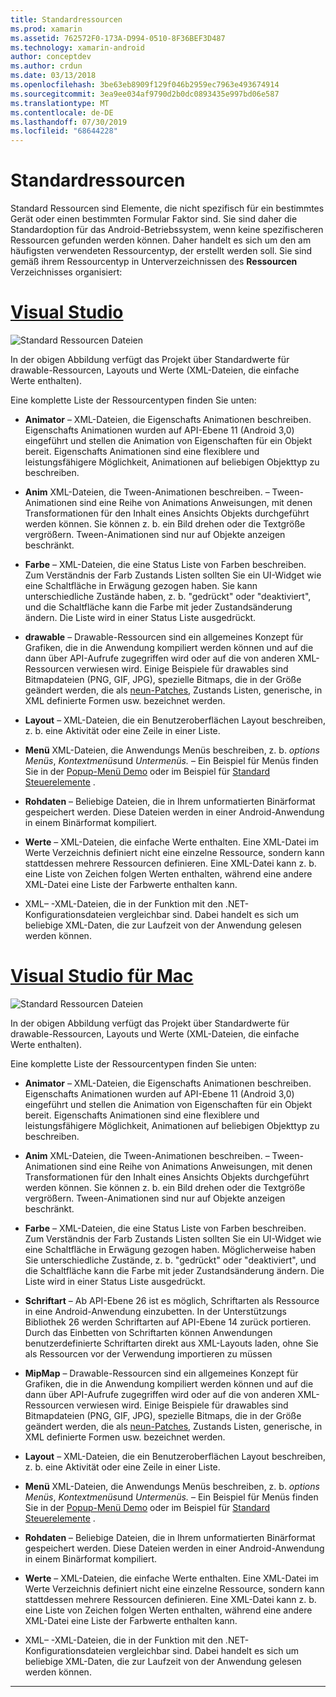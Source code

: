 ```yaml
---
title: Standardressourcen
ms.prod: xamarin
ms.assetid: 762572F0-173A-D994-0510-8F36BEF3D487
ms.technology: xamarin-android
author: conceptdev
ms.author: crdun
ms.date: 03/13/2018
ms.openlocfilehash: 3be63eb8909f129f046b2959ec7963e493674914
ms.sourcegitcommit: 3ea9ee034af9790d2b0dc0893435e997bd06e587
ms.translationtype: MT
ms.contentlocale: de-DE
ms.lasthandoff: 07/30/2019
ms.locfileid: "68644228"
---
```

# <a name="default-resources"></a>Standardressourcen

Standard Ressourcen sind Elemente, die nicht spezifisch für ein bestimmtes Gerät oder einen bestimmten Formular Faktor sind. Sie sind daher die Standardoption für das Android-Betriebssystem, wenn keine spezifischeren Ressourcen gefunden werden können. Daher handelt es sich um den am häufigsten verwendeten Ressourcentyp, der erstellt werden soll. Sie sind gemäß ihrem Ressourcentyp in Unterverzeichnissen des **Ressourcen** Verzeichnisses organisiert:

# <a name="visual-studiotabwindows"></a>[Visual Studio](#tab/windows)

![Standard Ressourcen Dateien](default-resources-images/01-resource-files-vs.png)

In der obigen Abbildung verfügt das Projekt über Standardwerte für drawable-Ressourcen, Layouts und Werte (XML-Dateien, die einfache Werte enthalten).

Eine komplette Liste der Ressourcentypen finden Sie unten:

-  **Animator** &ndash; XML-Dateien, die Eigenschafts Animationen beschreiben.
   Eigenschafts Animationen wurden auf API-Ebene 11 (Android 3,0) eingeführt und stellen die Animation von Eigenschaften für ein Objekt bereit. Eigenschafts Animationen sind eine flexiblere und leistungsfähigere Möglichkeit, Animationen auf beliebigen Objekttyp zu beschreiben.

-  **Anim** XML-Dateien, die Tween-Animationen beschreiben. &ndash; Tween-Animationen sind eine Reihe von Animations Anweisungen, mit denen Transformationen für den Inhalt eines Ansichts Objekts durchgeführt werden können. Sie können z. b. ein Bild drehen oder die Textgröße vergrößern. Tween-Animationen sind nur auf Objekte anzeigen beschränkt.

-  **Farbe** &ndash; XML-Dateien, die eine Status Liste von Farben beschreiben. Zum Verständnis der Farb Zustands Listen sollten Sie ein UI-Widget wie eine Schaltfläche in Erwägung gezogen haben.
   Sie kann unterschiedliche Zustände haben, z. b. "gedrückt" oder "deaktiviert", und die Schaltfläche kann die Farbe mit jeder Zustandsänderung ändern. Die Liste wird in einer Status Liste ausgedrückt.

-  **drawable** &ndash; Drawable-Ressourcen sind ein allgemeines Konzept für Grafiken, die in die Anwendung kompiliert werden können und auf die dann über API-Aufrufe zugegriffen wird oder auf die von anderen XML-Ressourcen verwiesen wird.
   Einige Beispiele für drawables sind Bitmapdateien (PNG, GIF, JPG), spezielle Bitmaps, die in der Größe geändert werden, die als [neun-Patches](https://developer.android.com/guide/topics/graphics/2d-graphics.html#nine-patch), Zustands Listen, generische, in XML definierte Formen usw. bezeichnet werden.
 
-  **Layout** &ndash; XML-Dateien, die ein Benutzeroberflächen Layout beschreiben, z. b. eine Aktivität oder eine Zeile in einer Liste.

-  **Menü** XML-Dateien, die Anwendungs Menüs beschreiben, z. b. *options Menüs*, *Kontextmenüs*und *Untermenüs.* &ndash; Ein Beispiel für Menüs finden Sie in der [Popup-Menü Demo](https://docs.microsoft.com/samples/xamarin/monodroid-samples/popupmenudemo) oder im Beispiel für [Standard Steuerelemente](https://developer.xamarin.com/samples/mobile/StandardControls/) .

-  **Rohdaten** &ndash; Beliebige Dateien, die in Ihrem unformatierten Binärformat gespeichert werden. Diese Dateien werden in einer Android-Anwendung in einem Binärformat kompiliert.

-  **Werte** &ndash; XML-Dateien, die einfache Werte enthalten. Eine XML-Datei im Werte Verzeichnis definiert nicht eine einzelne Ressource, sondern kann stattdessen mehrere Ressourcen definieren. Eine XML-Datei kann z. b. eine Liste von Zeichen folgen Werten enthalten, während eine andere XML-Datei eine Liste der Farbwerte enthalten kann.

-  XML&ndash; -XML-Dateien, die in der Funktion mit den .NET-Konfigurationsdateien vergleichbar sind. Dabei handelt es sich um beliebige XML-Daten, die zur Laufzeit von der Anwendung gelesen werden können.


# <a name="visual-studio-for-mactabmacos"></a>[Visual Studio für Mac](#tab/macos)

![Standard Ressourcen Dateien](default-resources-images/01-resource-files-xs.png)

In der obigen Abbildung verfügt das Projekt über Standardwerte für drawable-Ressourcen, Layouts und Werte (XML-Dateien, die einfache Werte enthalten).

Eine komplette Liste der Ressourcentypen finden Sie unten:

-  **Animator** &ndash; XML-Dateien, die Eigenschafts Animationen beschreiben.
   Eigenschafts Animationen wurden auf API-Ebene 11 (Android 3,0) eingeführt und stellen die Animation von Eigenschaften für ein Objekt bereit. Eigenschafts Animationen sind eine flexiblere und leistungsfähigere Möglichkeit, Animationen auf beliebigen Objekttyp zu beschreiben.

-  **Anim** XML-Dateien, die Tween-Animationen beschreiben. &ndash; Tween-Animationen sind eine Reihe von Animations Anweisungen, mit denen Transformationen für den Inhalt eines Ansichts Objekts durchgeführt werden können. Sie können z. b. ein Bild drehen oder die Textgröße vergrößern. Tween-Animationen sind nur auf Objekte anzeigen beschränkt.

-  **Farbe** &ndash; XML-Dateien, die eine Status Liste von Farben beschreiben. Zum Verständnis der Farb Zustands Listen sollten Sie ein UI-Widget wie eine Schaltfläche in Erwägung gezogen haben.
   Möglicherweise haben Sie unterschiedliche Zustände, z. b. "gedrückt" oder "deaktiviert", und die Schaltfläche kann die Farbe mit jeder Zustandsänderung ändern. Die Liste wird in einer Status Liste ausgedrückt.

-  **Schriftart** &ndash; Ab API-Ebene 26 ist es möglich, Schriftarten als Ressource in eine Android-Anwendung einzubetten. In der Unterstützungs Bibliothek 26 werden Schriftarten auf API-Ebene 14 zurück portieren. Durch das Einbetten von Schriftarten können Anwendungen benutzerdefinierte Schriftarten direkt aus XML-Layouts laden, ohne Sie als Ressourcen vor der Verwendung importieren zu müssen

-  **MipMap** &ndash; Drawable-Ressourcen sind ein allgemeines Konzept für Grafiken, die in die Anwendung kompiliert werden können und auf die dann über API-Aufrufe zugegriffen wird oder auf die von anderen XML-Ressourcen verwiesen wird.
   Einige Beispiele für drawables sind Bitmapdateien (PNG, GIF, JPG), spezielle Bitmaps, die in der Größe geändert werden, die als [neun-Patches](https://developer.android.com/guide/topics/graphics/2d-graphics.html#nine-patch), Zustands Listen, generische, in XML definierte Formen usw. bezeichnet werden.

-  **Layout** &ndash; XML-Dateien, die ein Benutzeroberflächen Layout beschreiben, z. b. eine Aktivität oder eine Zeile in einer Liste.

-  **Menü** XML-Dateien, die Anwendungs Menüs beschreiben, z. b. *options Menüs*, *Kontextmenüs*und *Untermenüs.* &ndash; Ein Beispiel für Menüs finden Sie in der [Popup-Menü Demo](https://docs.microsoft.com/samples/xamarin/monodroid-samples/popupmenudemo) oder im Beispiel für [Standard Steuerelemente](https://developer.xamarin.com/samples/mobile/StandardControls/) .

-  **Rohdaten** &ndash; Beliebige Dateien, die in Ihrem unformatierten Binärformat gespeichert werden. Diese Dateien werden in einer Android-Anwendung in einem Binärformat kompiliert.

-  **Werte** &ndash; XML-Dateien, die einfache Werte enthalten. Eine XML-Datei im Werte Verzeichnis definiert nicht eine einzelne Ressource, sondern kann stattdessen mehrere Ressourcen definieren. Eine XML-Datei kann z. b. eine Liste von Zeichen folgen Werten enthalten, während eine andere XML-Datei eine Liste der Farbwerte enthalten kann.

-  XML&ndash; -XML-Dateien, die in der Funktion mit den .NET-Konfigurationsdateien vergleichbar sind. Dabei handelt es sich um beliebige XML-Daten, die zur Laufzeit von der Anwendung gelesen werden können.

-----
